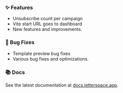 ### ✨ Features

- Unsubscribe count per campaign
- Vite start URL goes to dashboard
- New features and improvements.

### 🐛 Bug Fixes

- Template preview bug fixes
- Various bug fixes and optimizations.

### 📚 Docs

See the latest documentation at [docs.letterspace.app](https://docs.letterspace.app).
